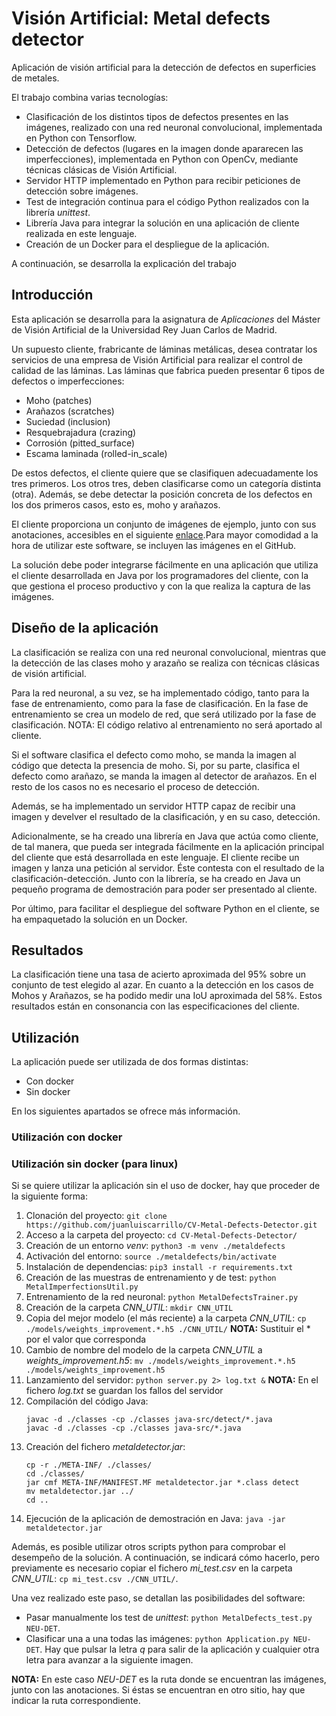 # Visión Artificial: Metal defects detector 

Aplicación de visión artificial para la detección de defectos en superficies de metales.

El trabajo combina varias tecnologías:
- Clasificación de los distintos tipos de defectos presentes en las imágenes, realizado con una red neuronal convolucional, implementada en Python con Tensorflow.
- Detección de defectos (lugares en la imagen donde apararecen las imperfecciones), implementada en Python con OpenCv, mediante técnicas clásicas de Visión Artificial.
- Servidor HTTP implementado en Python para recibir peticiones de detección sobre imágenes.
- Test de integración continua para el código Python realizados con la librería *unittest*.
- Librería Java para integrar la solución en una aplicación de cliente realizada en este lenguaje.
- Creación de un Docker para el despliegue de la aplicación.

A continuación, se desarrolla la explicación del trabajo

## Introducción

Esta aplicación se desarrolla para la asignatura de *Aplicaciones* del Máster de Visión Artificial de la Universidad Rey Juan Carlos de Madrid. 

Un supuesto cliente, frabricante de láminas metálicas, desea contratar los servicios de una empresa de Visión Artificial para realizar el control de calidad de las láminas. Las láminas que fabrica pueden presentar 6 tipos de defectos o imperfecciones:
- Moho (patches) 
- Arañazos (scratches) 
- Suciedad (inclusion) 
- Resquebrajadura (crazing)
- Corrosión (pitted_surface)
- Escama laminada (rolled-in_scale)

De estos defectos, el cliente quiere que se clasifiquen adecuadamente los tres primeros. Los otros tres, deben clasificarse como un categoría distinta (otra). Además, se debe detectar la posición concreta de los defectos en los dos primeros casos, esto es, moho y arañazos.

El cliente proporciona un conjunto de imágenes de ejemplo, junto con sus anotaciones, accesibles en el siguiente [enlace](https://www.kaggle.com/kaustubhdikshit/neu-surface-defect-database).Para mayor comodidad a la hora de utilizar este software, se incluyen las imágenes en el GitHub.

La solución debe poder integrarse fácilmente en una aplicación que utiliza el cliente desarrollada en Java por los programadores del cliente, con la que gestiona el proceso productivo y con la que realiza la captura de las imágenes.

## Diseño de la aplicación

La clasificación se realiza con una red neuronal convolucional, mientras que la detección de las clases moho y arazaño se realiza con técnicas clásicas de visión artificial. 

Para la red neuronal, a su vez, se ha implementado código, tanto para la fase de entrenamiento, como para la fase de clasificación. En la fase de entrenamiento se crea un modelo de red, que será utilizado por la fase de clasificación. NOTA: El código relativo al entrenamiento no será aportado al cliente.

Si el software clasifica el defecto como moho, se manda la imagen al código que detecta la presencia de moho. Si, por su parte, clasifica el defecto como arañazo, se manda la imagen al detector de arañazos. En el resto de los casos no es necesario el proceso de detección.

Además, se ha implementado un servidor HTTP capaz de recibir una imagen y develver el resultado de la clasificación, y en su caso, detección. 

Adicionalmente, se ha creado una librería en Java que actúa como cliente, de tal manera, que pueda ser integrada fácilmente en la aplicación principal del cliente que está desarrollada en este lenguaje. El cliente recibe un imagen y lanza una petición al servidor. Éste contesta con el resultado de la clasificación-detección. Junto con la librería, se ha creado en Java un pequeño programa de demostración para poder ser presentado al cliente.

Por último, para facilitar el despliegue del software Python en el cliente, se ha empaquetado la solución en un Docker.


## Resultados

La clasificación tiene una tasa de acierto aproximada del 95% sobre un conjunto de test elegido al azar. En cuanto a la detección en los casos de Mohos y Arañazos, se ha podido medir una IoU aproximada del 58%. Estos resultados están en consonancia con las especificaciones del cliente.

## Utilización

La aplicación puede ser utilizada de dos formas distintas:
- Con docker 
- Sin docker

En los siguientes apartados se ofrece más información.

### Utilización con docker


### Utilización sin docker (para linux)

Si se quiere utilizar la aplicación sin el uso de docker, hay que proceder de la siguiente forma:
1. Clonación del proyecto: `git clone https://github.com/juanluiscarrillo/CV-Metal-Defects-Detector.git`
2. Acceso a la carpeta del proyecto: `cd CV-Metal-Defects-Detector/`
3. Creación de un entorno *venv*: `python3 -m venv ./metaldefects`
4. Activación del entorno: `source ./metaldefects/bin/activate`
5. Instalación de dependencias: `pip3 install -r requirements.txt` 
6. Creación de las muestras de entrenamiento y de test: `python MetalImperfectionsUtil.py`
7. Entrenamiento de la red neuronal: `python MetalDefectsTrainer.py`
8. Creación de la carpeta *CNN_UTIL*: `mkdir CNN_UTIL`
9. Copia del mejor modelo (el más reciente) a la carpeta *CNN_UTIL*: `cp ./models/weights_improvement.*.h5 ./CNN_UTIL/` **NOTA:** Sustituir el * por el valor que corresponda
10. Cambio de nombre del modelo de la carpeta *CNN_UTIL* a *weights_improvement.h5*: `mv ./models/weights_improvement.*.h5 ./models/weights_improvement.h5`
11. Lanzamiento del servidor: `python server.py 2> log.txt &` **NOTA:** En el fichero *log.txt* se guardan los fallos del servidor
12. Compilación del código Java: 
    ```
    javac -d ./classes -cp ./classes java-src/detect/*.java
    javac -d ./classes -cp ./classes java-src/*.java
    ```
13. Creación del fichero *metaldetector.jar*:
    ```
    cp -r ./META-INF/ ./classes/
    cd ./classes/
    jar cmf META-INF/MANIFEST.MF metaldetector.jar *.class detect
    mv metaldetector.jar ../
    cd ..
    ```
14. Ejecución de la aplicación de demostración en Java: `java -jar metaldetector.jar`

Además, es posible utilizar otros scripts python para comprobar el desempeño de la solución. A continuación, se indicará cómo hacerlo, pero previamente es necesario copiar el fichero *mi_test.csv* en la carpeta *CNN_UTIL*: `cp mi_test.csv ./CNN_UTIL/`.

Una vez realizado este paso, se detallan las posibilidades del software:
- Pasar manualmente los test de *unittest*: `python MetalDefects_test.py NEU-DET`. 
- Clasificar una a una todas las imágenes: `python Application.py NEU-DET`. Hay que pulsar la letra *q* para salir de la aplicación y cualquier otra letra para avanzar a la siguiente imagen.

**NOTA:** En este caso *NEU-DET* es la ruta donde se encuentran las imágenes, junto con las anotaciones. Si éstas se encuentran en otro sitio, hay que indicar la ruta correspondiente.
